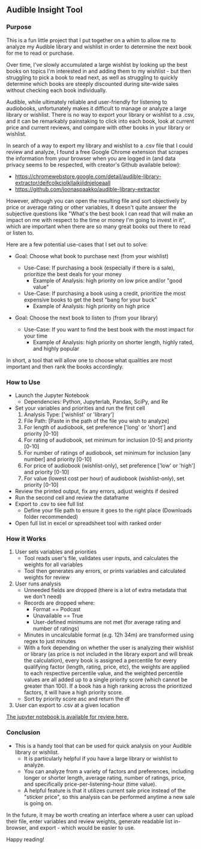 ## Audible Insight Tool 


### Purpose 
This is a fun little project that I put together on a whim to allow me to analyze my Audible library and wishlist in order to determine the next book for me to read or purchase.

Over time, I've slowly accumulated a large wishlist by looking up the best books on topics I'm interested in and adding them to my wishlist - but then struggling to pick a book to read next, as well as struggling to quickly determine which books are steeply discounted during site-wide sales without checking each book individually.

Audible, while ultimately reliable and user-friendly for listening to audiobooks, unfortunately makes it difficult to manage or analyze a large library or wishlist. There is no way to export your library or wishlist to a .csv, and it can be remarkably painstaking to click into each book, look at current price and current reviews, and compare with other books in your library or wishlist.

In search of a way to export my library and wishlist to a .csv file that I could review and analyze, I found a free Google Chrome extension that scrapes the information from your browser when you are logged in (and data privacy seems to be respected, with creator's Github available below):
- https://chromewebstore.google.com/detail/audible-library-extractor/deifcolkciolkllaikijldnjeloeaall
- https://github.com/joonaspaakko/audible-library-extractor

However, although you can open the resulting file and sort objectively by price or average rating or other variables, it doesn't quite answer the subjective questions like "What's the best book I can read that will make an impact on me with respect to the time or money I'm going to invest in it", which are important when there are so many great books out there to read or listen to.

Here are a few potential use-cases that I set out to solve:
- Goal: Choose what book to purchase next (from your wishlist)
    - Use-Case: If purchasing a book (especially if there is a sale), prioritize the best deals for your money 
        - Example of Analysis: high priority on low price and/or "good value"
    - Use-Case: If purchasing a book using a credit, prioritize the most expensive books to get the best "bang for your buck"
        - Example of Analysis: high priority on high price

- Goal: Choose the next book to listen to (from your library)
    - Use-Case: If you want to find the best book with the most impact for your time
        - Example of Analysis: high priority on shorter length, highly rated, and highly popular

In short, a tool that will allow one to choose what qualities are most important and then rank the books accordingly.

### How to Use
- Launch the Jupyter Notebook
    - Dependencies: Python, Jupyterlab, Pandas, SciPy, and Re
- Set your variables and priorities and run the first cell
    1. Analysis Type: ['wishlist' or 'library']
    2. File Path: [Paste in the path of the file you wish to analyze]
    3. For length of audiobook, set preference ['long' or 'short'] and priority [0-10]
    4. For rating of audiobook, set minimum for inclusion [0-5] and priority [0-10]
    5. For number of ratings of audiobook, set minimum for inclusion [any number] and priority [0-10]
    6. For price of audiobook (wishlist-only), set preference ['low' or 'high'] and priority [0-10]
    7. For value (lowest cost per hour) of audiobook (wishlist-only), set priority [0-10]
- Review the printed output, fix any errors, adjust weights if desired 
- Run the second cell and review the dataframe
- Export to .csv to see full list
    - Define your file path to ensure it goes to the right place (Downloads folder recommended)
- Open full list in excel or spreadsheet tool with ranked order

### How it Works
1. User sets variables and priorities
    - Tool reads user's file, validates user inputs, and calculates the weights for all variables
    - Tool then generates any errors, or prints variables and calculated weights for review
2. User runs analysis
    - Unneeded fields are dropped (there is a lot of extra metadata that we don't need)
    - Records are dropped where:
        - Format == Podcast
        - Unavailable == True
        - User-defined minimums are not met (for average rating and number of ratings)
    - Minutes in uncalculable format (e.g. 12h 34m) are transformed using regex to just minutes
    - With a fork depending on whether the user is analyzing their wishlist or library (as price is not included in the library export and will break the calculation), every book is assigned a percentile for every qualifying factor (length, rating, price, etc), the weights are applied to each respective percentile value, and the weighted percentile values are all added up to a single priority score (which cannot be greater than 100). If a book has a high ranking across the prioritized factors, it will have a high priority score.
    - Sort by priority score asc and return the df
3. User can export to .csv at a given location

[The jupyter notebook is available for review here.](./python/audible_analysis_public.ipynb)

### Conclusion 
- This is a handy tool that can be used for quick analysis on your Audible library or wishlist.
    - It is particularly helpful if you have a large library or wishlist to analyze. 
    - You can analyze from a variety of factors and preferences, including longer or shorter length, average rating, number of ratings, price, and specifically price-per-listening-hour (time value).
    - A helpful feature is that it utilizes current sale price instead of the "sticker price", so this analysis can be performed anytime a new sale is going on.

In the future, it may be worth creating an interface where a user can upload their file, enter variables and review weights, generate readable list in-browser, and export - which would be easier to use.

Happy reading!